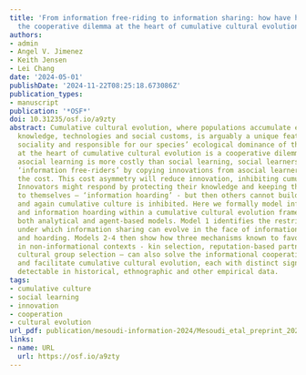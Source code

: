 ```yaml
---
title: 'From information free-riding to information sharing: how have humans solved
  the cooperative dilemma at the heart of cumulative cultural evolution? [preprint]'
authors:
- admin
- Angel V. Jimenez
- Keith Jensen
- Lei Chang
date: '2024-05-01'
publishDate: '2024-11-22T08:25:18.673086Z'
publication_types:
- manuscript
publication: '*OSF*'
doi: 10.31235/osf.io/a9zty
abstract: Cumulative cultural evolution, where populations accumulate ever-improving
  knowledge, technologies and social customs, is arguably a unique feature of human
  sociality and responsible for our species’ ecological dominance of the planet. However,
  at the heart of cumulative cultural evolution is a cooperative dilemma. Assuming
  asocial learning is more costly than social learning, social learners can act as
  ‘information free-riders’ by copying innovations from asocial learners without paying
  the cost. This cost asymmetry will reduce innovation, inhibiting cumulative culture.
  Innovators might respond by protecting their knowledge and keeping the benefits
  to themselves – ‘information hoarding’ - but then others cannot build on their discoveries
  and again cumulative culture is inhibited. Here we formally model information free-riding
  and information hoarding within a cumulative cultural evolution framework using
  both analytical and agent-based models. Model 1 identifies the restrictive conditions
  under which information sharing can evolve in the face of information free-riding
  and hoarding. Models 2-4 then show how three mechanisms known to favour cooperation
  in non-informational contexts - kin selection, reputation-based partner choice and
  cultural group selection – can also solve the informational cooperative dilemma
  and facilitate cumulative cultural evolution, each with distinct signatures potentially
  detectable in historical, ethnographic and other empirical data.
tags:
- cumulative culture
- social learning
- innovation
- cooperation
- cultural evolution
url_pdf: publication/mesoudi-information-2024/Mesoudi_etal_preprint_2024.pdf
links:
- name: URL
  url: https://osf.io/a9zty
---
```

